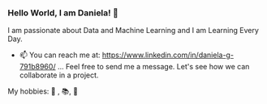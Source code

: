 ### Hello World, I am Daniela! 👋

I am passionate about Data and Machine Learning and I am Learning Every Day.  

- 📫 You can reach me at: https://www.linkedin.com/in/daniela-g-791b8960/ ...
Feel free to send me a message.  Let's see how we can collaborate in a project.

My hobbies: 🎾 , 📚,  🥾

<!--
**danisha20/danisha20** is a ✨ _special_ ✨ repository because its `README.md` (this file) appears on your GitHub profile.

Here are some ideas to get you started:

- 🔭 I’m currently working on ...
- 🌱 I’m currently learning ...
- 👯 I’m looking to collaborate on ...
- 🤔 I’m looking for help with ...
- 💬 Ask me about ...
- 📫 How to reach me: ...
- 😄 Pronouns: ...
- ⚡ Fun fact: ...
-->
